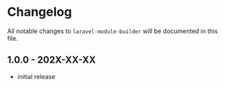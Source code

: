 # Changelog

All notable changes to `laravel-module-builder` will be documented in this file.

## 1.0.0 - 202X-XX-XX

- initial release
